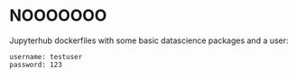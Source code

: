 # NOOOOOOO
Jupyterhub dockerfiles with some basic datascience packages and a user:
```
username: testuser
password: 123
```
